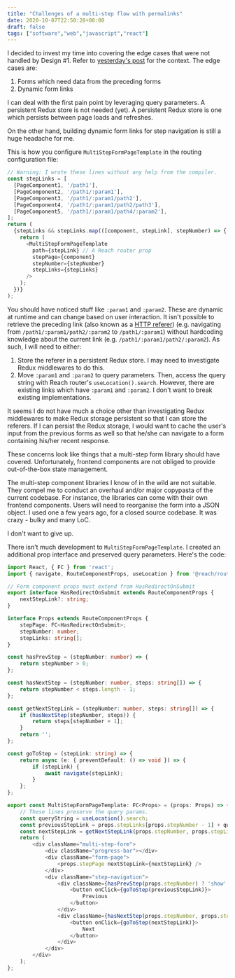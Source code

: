 ```yaml
---
title: "Challenges of a multi-step flow with permalinks"
date: 2020-10-07T22:50:28+08:00
draft: false
tags: ["software","web","javascript","react"]
---
```

I decided to invest my time into covering the edge cases that were not handled by Design \#1. Refer to [yesterday's post](/2020/10/multi-step-forms) for the context. The edge cases are:

1. Forms which need data from the preceding forms
1. Dynamic form links

I can deal with the first pain point by leveraging query parameters. A persistent Redux store is not needed (yet). A persistent Redux store is one which persists between page loads and refreshes.

On the other hand, building dynamic form links for step navigation is still a huge headache for me.

This is how you configure `MultiStepFormPageTemplate` in the routing configuration file:

```typescript
// Warning: I wrote these lines without any help from the compiler.
const stepLinks = [
  [PageComponent1, '/path1'],
  [PageComponent2, '/path1/:param1'],
  [PageComponent3, '/path1/:param1/path2'],
  [PageComponent4, '/path1/:param1/path2/path3'],
  [PageComponent5, '/path1/:param1/path4/:param2'],
];
return (
  {stepLinks && stepLinks.map(([component, stepLink], stepNumber) => {
    return (
      <MultiStepFormPageTemplate
        path={stepLink} // A Reach router prop
        stepPage={component}
        stepNumber={stepNumber}
        stepLinks={stepLinks}
      />
    );
  })}
);
```

You should have noticed stuff like `:param1` and `:param2`. These are dynamic at runtime and can change based on user interaction. It isn't possible to retrieve the preceding link (also known as a [HTTP referer](https://en.wikipedia.org/wiki/HTTP_referer)) (e.g. navigating from `/path1/:param1/path2/:param2` to `/path1/:param1`) without hardcoding knowledge about the current link (e.g. `/path1/:param1/path2/:param2`). As such, I will need to either:

1. Store the referer in a persistent Redux store. I may need to investigate Redux middlewares to do this.
1. Move `:param1` and `:param2` to query parameters. Then, access the query string with Reach router's `useLocation().search`. However, there are existing links which have `:param1` and `:param2`. I don't want to break existing implementations.

It seems I do not have much a choice other than investigating Redux middlewares to make Redux storage persistent so that I can store the referers. If I can persist the Redux storage, I would want to cache the user's input from the previous forms as well so that he/she can navigate to a form containing his/her recent response.

These concerns look like things that a multi-step form library should have covered. Unfortunately, frontend components are not obliged to provide out-of-the-box state management.

The multi-step component libraries I know of in the wild are not suitable. They compel me to conduct an overhaul and/or major copypasta of the current codebase. For instance, the libraries can come with their own frontend components. Users will need to reorganise the form into a JSON object. I used one a few years ago, for a closed source codebase. It was crazy - bulky and many LoC.

I don't want to give up.

There isn't much development to `MultiStepFormPageTemplate`. I created an additional prop interface and preserved query parameters. Here's the code:

```typescript
import React, { FC } from 'react';
import { navigate, RouteComponentProps, useLocation } from '@reach/router';

// Form component props must extend from HasRedirectOnSubmit
export interface HasRedirectOnSubmit extends RouteComponentProps {
    nextStepLink?: string;
}

interface Props extends RouteComponentProps {
    stepPage: FC<HasRedirectOnSubmit>;
    stepNumber: number;
    stepLinks: string[];
}

const hasPrevStep = (stepNumber: number) => {
    return stepNumber > 0;
};

const hasNextStep = (stepNumber: number, steps: string[]) => {
    return stepNumber < steps.length - 1;
};

const getNextStepLink = (stepNumber: number, steps: string[]) => {
    if (hasNextStep(stepNumber, steps)) {
        return steps[stepNumber + 1];
    }
    return '';
};

const goToStep = (stepLink: string) => {
    return async (e: { preventDefault: () => void }) => {
        if (stepLink) {
            await navigate(stepLink);
        }
    };
};

export const MultiStepFormPageTemplate: FC<Props> = (props: Props) => {
    // These lines preserve the query params.
    const queryString = useLocation().search;
    const previousStepLink = props.stepLinks[props.stepNumber - 1] + queryString;
    const nextStepLink = getNextStepLink(props.stepNumber, props.stepLinks) + queryString;
    return (
        <div className="multi-step-form">
            <div className="progress-bar"></div>
            <div className="form-page">
                <props.stepPage nextStepLink={nextStepLink} />
            </div>
            <div className="step-navigation">
                <div className={hasPrevStep(props.stepNumber) ? 'show' : 'hide'}>
                    <button onClick={goToStep(previousStepLink)}>
                        Previous
                    </button>
                </div>
                <div className={hasNextStep(props.stepNumber, props.stepLinks) ? 'show' : 'hide'}>
                    <button onClick={goToStep(nextStepLink)}>
                        Next
                    </button>
                </div>
            </div>
        </div>
    );
};
```
